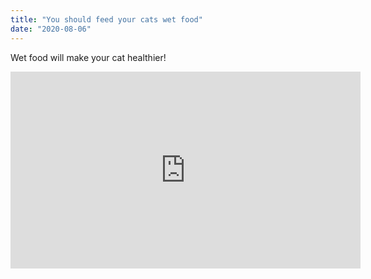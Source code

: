 ```yaml
---
title: "You should feed your cats wet food"
date: "2020-08-06"
---
```


Wet food will make your cat healthier!

<iframe width="560" height="315" src="https://youtu.be/I1z4LseZgs4" frameborder="0" allowfullscreen></iframe>
